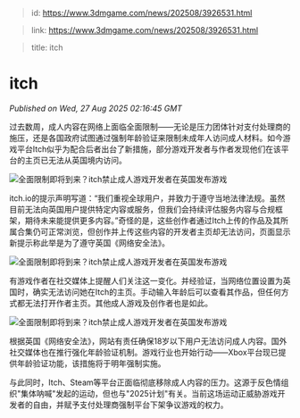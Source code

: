 > id: https://www.3dmgame.com/news/202508/3926531.html

> link: https://www.3dmgame.com/news/202508/3926531.html

> title: itch

# itch
_Published on Wed, 27 Aug 2025 02:16:45 GMT_

过去数周，成人内容在网络上面临全面限制——无论是压力团体针对支付处理商的施压，还是各国政府试图通过强制年龄验证来限制未成年人访问成人材料。如今游戏平台Itch似乎为配合后者出台了新措施，部分游戏开发者与作者发现他们在该平台的主页已无法从英国境内访问。

![全面限制即将到来？itch禁止成人游戏开发者在英国发布游戏](https://img.3dmgame.com/uploads/images/news/20250827/1756261523_299297_jpg_r.jpg)

itch.io的提示声明写道：“我们重视全球用户，并致力于遵守当地法律法规。虽然目前无法向英国用户提供特定内容或服务，但我们会持续评估服务内容与合规框架，期待未来能提供更多内容。”奇怪的是，这些创作者通过Itch上传的作品及其所属合集仍可正常浏览，但创作并上传这些内容的开发者主页却无法访问，页面显示新提示称此举是为了遵守英国《网络安全法》。

![全面限制即将到来？itch禁止成人游戏开发者在英国发布游戏](https://img.3dmgame.com/uploads/images/news/20250827/1756261523_478004.jpg)

有游戏作者在社交媒体上提醒人们关注这一变化。并经验证，当网络位置设置为英国时，确实无法访问她在Itch的主页。手动输入年龄后可以查看其作品，但任何方式都无法打开作者主页。其他成人游戏及创作者也是如此。

![全面限制即将到来？itch禁止成人游戏开发者在英国发布游戏](https://img.3dmgame.com/uploads/images/news/20250827/1756261523_150304.jpg)

根据英国《网络安全法》，网站有责任确保18岁以下用户无法访问成人内容。国外社交媒体也在推行强化年龄验证机制。游戏行业也开始行动——Xbox平台现已提供年龄验证功能，该措施将于明年强制实施。

与此同时，Itch、Steam等平台正面临彻底移除成人内容的压力。这源于反色情组织"集体呐喊"发起的运动，但也与"2025计划"有关。当前这场运动正威胁游戏开发者的自由，并赋予支付处理商强制平台下架争议游戏的权力。
